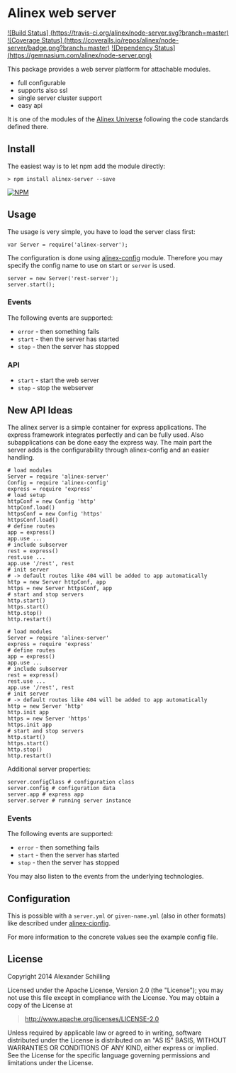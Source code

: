 Alinex web server
=================================================

[![Build Status] (https://travis-ci.org/alinex/node-server.svg?branch=master)](https://travis-ci.org/alinex/node-server)
[![Coverage Status] (https://coveralls.io/repos/alinex/node-server/badge.png?branch=master)](https://coveralls.io/r/alinex/node-server?branch=master)
[![Dependency Status] (https://gemnasium.com/alinex/node-server.png)](https://gemnasium.com/alinex/node-server)

This package provides a web server platform for attachable modules.

- full configurable
- supports also ssl
- single server cluster support
- easy api

It is one of the modules of the [Alinex Universe](http://alinex.github.io/node-alinex)
following the code standards defined there.


Install
-------------------------------------------------

The easiest way is to let npm add the module directly:

    > npm install alinex-server --save

[![NPM](https://nodei.co/npm/alinex-server.png?downloads=true&stars=true)](https://nodei.co/npm/alinex-server/)


Usage
-------------------------------------------------

The usage is very simple, you have to load the server class first:

    var Server = require('alinex-server');

The configuration is done using [alinex-config](http://alinex.github.io/node-config)
module. Therefore you may specify the config name to use on start or `server`
is used.

    server = new Server('rest-server');
    server.start();

### Events

The following events are supported:

- `error` - then something fails
- `start` - then the server has started
- `stop` - then the server has stopped

### API

- `start` - start the web server
- `stop` - stop the webserver


New API Ideas
-------------------------------------------------

The alinex server is a simple container for express applications. The express
framework integrates perfectly and can be fully used. Also subapplications can
be done easy the express way.
The main part the server adds is the configurability through alinex-config and
an easier handling.

    # load modules
    Server = require 'alinex-server'
    Config = require 'alinex-config'
    express = require 'express'
    # load setup
    httpConf = new Config 'http'
    httpConf.load()
    httpsConf = new Config 'https'
    httpsConf.load()
    # define routes
    app = express()
    app.use ...
    # include subserver
    rest = express()
    rest.use ...
    app.use '/rest', rest
    # init server
    # -> default routes like 404 will be added to app automatically
    http = new Server httpConf, app
    https = new Server httpsConf, app
    # start and stop servers
    http.start()
    https.start()
    http.stop()
    http.restart()

    # load modules
    Server = require 'alinex-server'
    express = require 'express'
    # define routes
    app = express()
    app.use ...
    # include subserver
    rest = express()
    rest.use ...
    app.use '/rest', rest
    # init server
    # -> default routes like 404 will be added to app automatically
    http = new Server 'http'
    http.init app
    https = new Server 'https'
    https.init app
    # start and stop servers
    http.start()
    https.start()
    http.stop()
    http.restart()

Additional server properties:

    server.configClass # configuration class
    server.config # configuration data
    server.app # express app
    server.server # running server instance

### Events

The following events are supported:

- `error` - then something fails
- `start` - then the server has started
- `stop` - then the server has stopped

You may also listen to the events from the underlying technologies.


Configuration
-------------------------------------------------

This is possible with a `server.yml` or `given-name.yml` (also in other formats)
like described under [alinex-cionfig](http://alinex.github.io/node-config).

For more information to the concrete values see the example config file.


License
-------------------------------------------------

Copyright 2014 Alexander Schilling

Licensed under the Apache License, Version 2.0 (the "License");
you may not use this file except in compliance with the License.
You may obtain a copy of the License at

>  <http://www.apache.org/licenses/LICENSE-2.0>

Unless required by applicable law or agreed to in writing, software
distributed under the License is distributed on an "AS IS" BASIS,
WITHOUT WARRANTIES OR CONDITIONS OF ANY KIND, either express or implied.
See the License for the specific language governing permissions and
limitations under the License.
